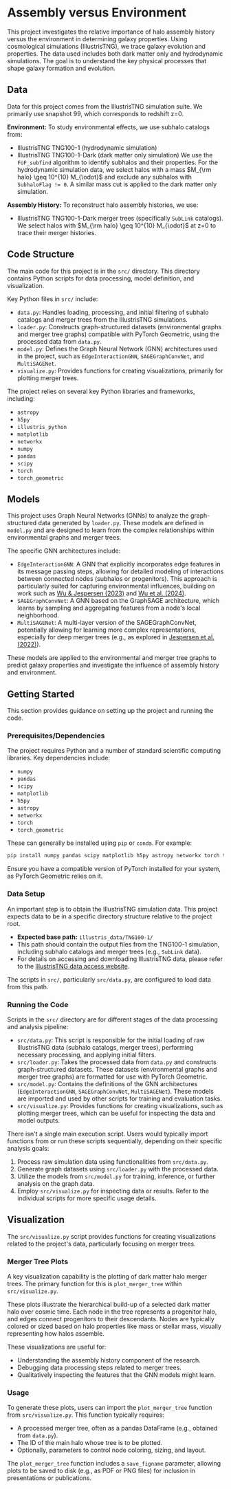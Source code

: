 # Assembly versus Environment
This project investigates the relative importance of halo assembly history versus the environment in determining galaxy properties.
Using cosmological simulations (IllustrisTNG), we trace galaxy evolution and properties.
The data used includes both dark matter only and hydrodynamic simulations.
The goal is to understand the key physical processes that shape galaxy formation and evolution.

## Data

Data for this project comes from the IllustrisTNG simulation suite. We primarily use snapshot 99, which corresponds to redshift z=0.

**Environment:** To study environmental effects, we use subhalo catalogs from:
- IllustrisTNG TNG100-1 (hydrodynamic simulation)
- IllustrisTNG TNG100-1-Dark (dark matter only simulation)
We use the `FoF_subfind` algorithm to identify subhalos and their properties. For the hydrodynamic simulation data, we select halos with a mass $M_{\rm halo} \geq 10^{10} M_{\odot}$ and exclude any subhalos with `SubhaloFlag != 0`. A similar mass cut is applied to the dark matter only simulation.

**Assembly History:** To reconstruct halo assembly histories, we use:
- IllustrisTNG TNG100-1-Dark merger trees (specifically `SubLink` catalogs).
We select halos with $M_{\rm halo} \geq 10^{10} M_{\odot}$ at z=0 to trace their merger histories.

## Code Structure

The main code for this project is in the `src/` directory. This directory contains Python scripts for data processing, model definition, and visualization.

Key Python files in `src/` include:
*   `data.py`: Handles loading, processing, and initial filtering of subhalo catalogs and merger trees from the IllustrisTNG simulations.
*   `loader.py`: Constructs graph-structured datasets (environmental graphs and merger tree graphs) compatible with PyTorch Geometric, using the processed data from `data.py`.
*   `model.py`: Defines the Graph Neural Network (GNN) architectures used in the project, such as `EdgeInteractionGNN`, `SAGEGraphConvNet`, and `MultiSAGENet`.
*   `visualize.py`: Provides functions for creating visualizations, primarily for plotting merger trees.

The project relies on several key Python libraries and frameworks, including:
*   `astropy`
*   `h5py`
*   `illustris_python`
*   `matplotlib`
*   `networkx`
*   `numpy`
*   `pandas`
*   `scipy`
*   `torch`
*   `torch_geometric`

## Models

This project uses Graph Neural Networks (GNNs) to analyze the graph-structured data generated by `loader.py`. These models are defined in `model.py` and are designed to learn from the complex relationships within environmental graphs and merger trees.

The specific GNN architectures include:
*   `EdgeInteractionGNN`: A GNN that explicitly incorporates edge features in its message passing steps, allowing for detailed modeling of interactions between connected nodes (subhalos or progenitors). This approach is particularly suited for capturing environmental influences, building on work such as [Wu & Jespersen (2023)](https://arxiv.org/abs/2306.12327) and [Wu et al. (2024)](https://arxiv.org/abs/2402.07995).
*   `SAGEGraphConvNet`: A GNN based on the GraphSAGE architecture, which learns by sampling and aggregating features from a node's local neighborhood.
*   `MultiSAGENet`: A multi-layer version of the SAGEGraphConvNet, potentially allowing for learning more complex representations, especially for deep merger trees (e.g., as explored in [Jespersen et al. (2022)](https://arxiv.org/abs/2210.13473)).

These models are applied to the environmental and merger tree graphs to predict galaxy properties and investigate the influence of assembly history and environment.

## Getting Started

This section provides guidance on setting up the project and running the code.

### Prerequisites/Dependencies

The project requires Python and a number of standard scientific computing libraries. Key dependencies include:
*   `numpy`
*   `pandas`
*   `scipy`
*   `matplotlib`
*   `h5py`
*   `astropy`
*   `networkx`
*   `torch`
*   `torch_geometric`

These can generally be installed using `pip` or `conda`. For example:
```bash
pip install numpy pandas scipy matplotlib h5py astropy networkx torch torch_geometric
```
Ensure you have a compatible version of PyTorch installed for your system, as PyTorch Geometric relies on it.

### Data Setup

An important step is to obtain the IllustrisTNG simulation data. This project expects data to be in a specific directory structure relative to the project root.
*   **Expected base path:** `illustris_data/TNG100-1/`
*   This path should contain the output files from the TNG100-1 simulation, including subhalo catalogs and merger trees (e.g., `SubLink` data).
*   For details on accessing and downloading IllustrisTNG data, please refer to the [IllustrisTNG data access website](https://www.tng-project.org/data/).

The scripts in `src/`, particularly `src/data.py`, are configured to load data from this path.

### Running the Code

Scripts in the `src/` directory are for different stages of the data processing and analysis pipeline:
*   `src/data.py`: This script is responsible for the initial loading of raw IllustrisTNG data (subhalo catalogs, merger trees), performing necessary processing, and applying initial filters.
*   `src/loader.py`: Takes the processed data from `data.py` and constructs graph-structured datasets. These datasets (environmental graphs and merger tree graphs) are formatted for use with PyTorch Geometric.
*   `src/model.py`: Contains the definitions of the GNN architectures (`EdgeInteractionGNN`, `SAGEGraphConvNet`, `MultiSAGENet`). These models are imported and used by other scripts for training and evaluation tasks.
*   `src/visualize.py`: Provides functions for creating visualizations, such as plotting merger trees, which can be useful for inspecting the data and model outputs.

There isn't a single main execution script. Users would typically import functions from or run these scripts sequentially, depending on their specific analysis goals:
1.  Process raw simulation data using functionalities from `src/data.py`.
2.  Generate graph datasets using `src/loader.py` with the processed data.
3.  Utilize the models from `src/model.py` for training, inference, or further analysis on the graph data.
4.  Employ `src/visualize.py` for inspecting data or results.
Refer to the individual scripts for more specific usage details.

## Visualization

The `src/visualize.py` script provides functions for creating visualizations related to the project's data, particularly focusing on merger trees.

### Merger Tree Plots

A key visualization capability is the plotting of dark matter halo merger trees. The primary function for this is `plot_merger_tree` within `src/visualize.py`.

These plots illustrate the hierarchical build-up of a selected dark matter halo over cosmic time. Each node in the tree represents a progenitor halo, and edges connect progenitors to their descendants. Nodes are typically colored or sized based on halo properties like mass or stellar mass, visually representing how halos assemble.

These visualizations are useful for:
*   Understanding the assembly history component of the research.
*   Debugging data processing steps related to merger trees.
*   Qualitatively inspecting the features that the GNN models might learn.

### Usage

To generate these plots, users can import the `plot_merger_tree` function from `src/visualize.py`. This function typically requires:
*   A processed merger tree, often as a pandas DataFrame (e.g., obtained from `data.py`).
*   The ID of the main halo whose tree is to be plotted.
*   Optionally, parameters to control node coloring, sizing, and layout.

The `plot_merger_tree` function includes a `save_figname` parameter, allowing plots to be saved to disk (e.g., as PDF or PNG files) for inclusion in presentations or publications.
